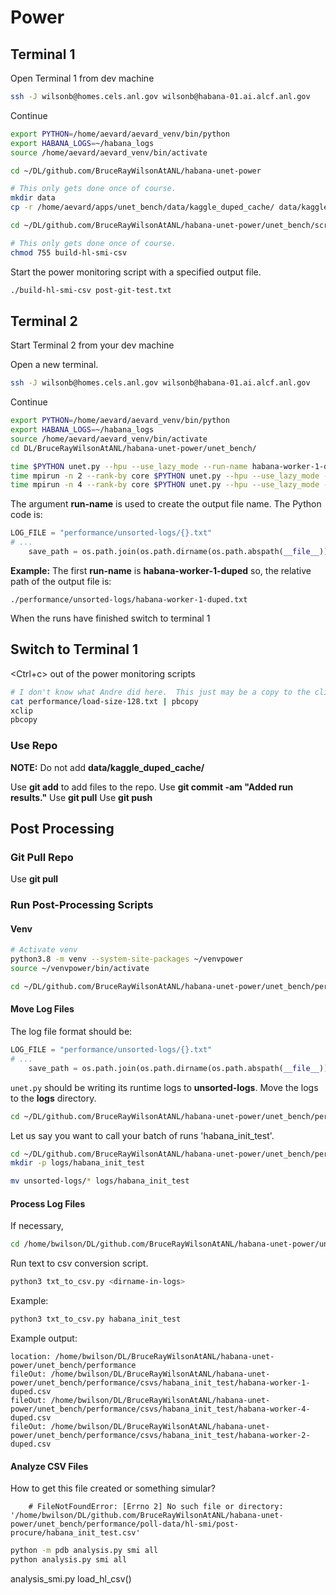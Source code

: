# Power

## Terminal 1

Open Terminal 1 from dev machine

```bash
ssh -J wilsonb@homes.cels.anl.gov wilsonb@habana-01.ai.alcf.anl.gov
```

Continue

```bash
export PYTHON=/home/aevard/aevard_venv/bin/python
export HABANA_LOGS=~/habana_logs
source /home/aevard/aevard_venv/bin/activate

cd ~/DL/github.com/BruceRayWilsonAtANL/habana-unet-power

# This only gets done once of course.
mkdir data
cp -r /home/aevard/apps/unet_bench/data/kaggle_duped_cache/ data/kaggle_duped_cache

cd ~/DL/github.com/BruceRayWilsonAtANL/habana-unet-power/unet_bench/scripts

# This only gets done once of course.
chmod 755 build-hl-smi-csv
```

Start the power monitoring script with a specified output file.

```bash
./build-hl-smi-csv post-git-test.txt
```

## Terminal 2

Start Terminal 2 from your dev machine

Open a new terminal.

```bash
ssh -J wilsonb@homes.cels.anl.gov wilsonb@habana-01.ai.alcf.anl.gov
```

Continue

```bash
export PYTHON=/home/aevard/aevard_venv/bin/python
export HABANA_LOGS=~/habana_logs
source /home/aevard/aevard_venv/bin/activate
cd DL/BruceRayWilsonAtANL/habana-unet-power/unet_bench/
```

```bash
time $PYTHON unet.py --hpu --use_lazy_mode --run-name habana-worker-1-duped --epochs 5 --cache-path kaggle_duped_cache --weights-file h-w-1-d.pt
time mpirun -n 2 --rank-by core $PYTHON unet.py --hpu --use_lazy_mode --distributed --run-name habana-worker-2-duped --epochs 5 --cache-path kaggle_duped_cache --weights-file h-w-2-d.pt --world-size 2 --num-workers 2
time mpirun -n 4 --rank-by core $PYTHON unet.py --hpu --use_lazy_mode --distributed --run-name habana-worker-4-duped --epochs 5 --cache-path kaggle_duped_cache --weights-file h-w-4-d.pt --world-size 4 --num-workers 4
```

The argument **run-name** is used to create the output file name.  The Python code is:

```python
LOG_FILE = "performance/unsorted-logs/{}.txt"
# ...
    save_path = os.path.join(os.path.dirname(os.path.abspath(__file__)), LOG_FILE.format(args.run_name))
```

**Example:**  The first **run-name** is **habana-worker-1-duped** so, the relative path of the
output file is:

```console
./performance/unsorted-logs/habana-worker-1-duped.txt
```

When the runs have finished switch to terminal 1

## Switch to Terminal 1

<Ctrl+c> out of the power monitoring scripts

```bash
# I don't know what Andre did here.  This just may be a copy to the clipboard.
cat performance/load-size-128.txt | pbcopy
xclip
pbcopy
```

### Use Repo

**NOTE:** Do not add **data/kaggle_duped_cache/**

Use **git add** to add files to the repo.
Use **git commit -am "Added run results."**
Use **git pull**
Use **git push**

## Post Processing

### Git Pull Repo

Use **git pull**

### Run Post-Processing Scripts

#### Venv

```bash
# Activate venv
python3.8 -m venv --system-site-packages ~/venvpower
source ~/venvpower/bin/activate

cd ~/DL/github.com/BruceRayWilsonAtANL/habana-unet-power/unet_bench/performance
```

#### Move Log Files

The log file format should be:

```python
LOG_FILE = "performance/unsorted-logs/{}.txt"
# ...
    save_path = os.path.join(os.path.dirname(os.path.abspath(__file__)), LOG_FILE.format(args.run_name))
```

`unet.py` should be writing its runtime logs to **unsorted-logs**.  Move the logs to the **logs** directory.

```bash
cd ~/DL/github.com/BruceRayWilsonAtANL/habana-unet-power/unet_bench/performance
```

Let us say you want to call your batch of runs 'habana_init_test'.

```bash
cd ~/DL/github.com/BruceRayWilsonAtANL/habana-unet-power/unet_bench/performance
mkdir -p logs/habana_init_test

mv unsorted-logs/* logs/habana_init_test
```

#### Process Log Files

If necessary,

```bash
cd /home/bwilson/DL/github.com/BruceRayWilsonAtANL/habana-unet-power/unet_bench/performance
```

Run text to csv conversion script.

```bash
python3 txt_to_csv.py <dirname-in-logs>
```

Example:

```bash
python3 txt_to_csv.py habana_init_test
```

Example output:

```console
location: /home/bwilson/DL/BruceRayWilsonAtANL/habana-unet-power/unet_bench/performance
fileOut: /home/bwilson/DL/BruceRayWilsonAtANL/habana-unet-power/unet_bench/performance/csvs/habana_init_test/habana-worker-1-duped.csv
fileOut: /home/bwilson/DL/BruceRayWilsonAtANL/habana-unet-power/unet_bench/performance/csvs/habana_init_test/habana-worker-4-duped.csv
fileOut: /home/bwilson/DL/BruceRayWilsonAtANL/habana-unet-power/unet_bench/performance/csvs/habana_init_test/habana-worker-2-duped.csv
```

#### Analyze CSV Files

How to get this file created or something simular?

```console
    # FileNotFoundError: [Errno 2] No such file or directory: '/home/bwilson/DL/github.com/BruceRayWilsonAtANL/habana-unet-power/unet_bench/performance/poll-data/hl-smi/post-procure/habana_init_test.csv'
```

```bash
python -m pdb analysis.py smi all
python analysis.py smi all
```

analysis_smi.py
    load_hl_csv()